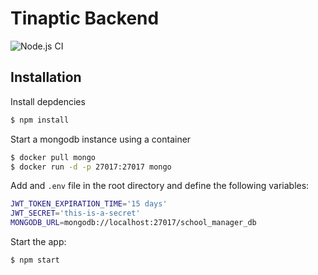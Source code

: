 # Tinaptic Backend
![Node.js CI](https://github.com/idirouhab/school-manager-backend/workflows/Node.js%20CI/badge.svg?branch=master)

## Installation

Install depdencies
```bash
$ npm install
```

Start a mongodb instance using a container
```bash
$ docker pull mongo
$ docker run -d -p 27017:27017 mongo
```

Add and `.env` file in the root directory and define the following variables:
```bash
JWT_TOKEN_EXPIRATION_TIME='15 days'
JWT_SECRET='this-is-a-secret'
MONGODB_URL=mongodb://localhost:27017/school_manager_db
```

Start the app:
```bash
$ npm start
```

